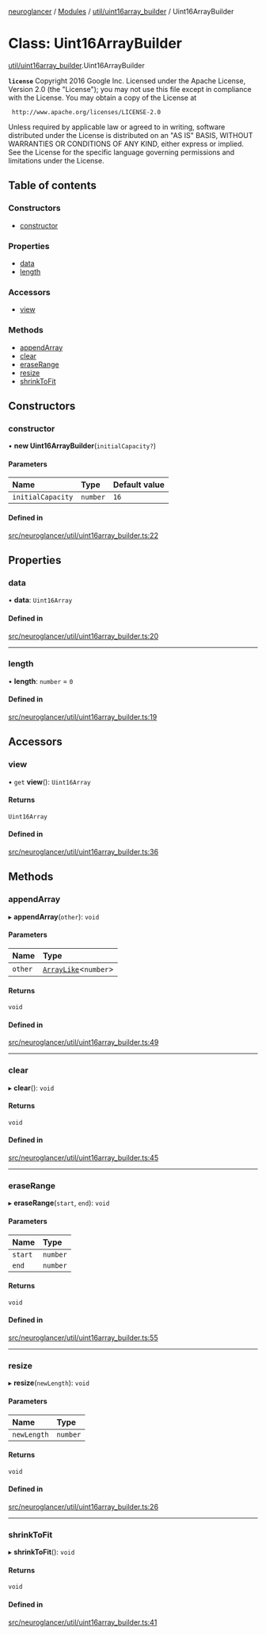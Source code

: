 [neuroglancer](../README.md) / [Modules](../modules.md) / [util/uint16array\_builder](../modules/util_uint16array_builder.md) / Uint16ArrayBuilder

# Class: Uint16ArrayBuilder

[util/uint16array_builder](../modules/util_uint16array_builder.md).Uint16ArrayBuilder

**`license`**
Copyright 2016 Google Inc.
Licensed under the Apache License, Version 2.0 (the "License");
you may not use this file except in compliance with the License.
You may obtain a copy of the License at

     http://www.apache.org/licenses/LICENSE-2.0

Unless required by applicable law or agreed to in writing, software
distributed under the License is distributed on an "AS IS" BASIS,
WITHOUT WARRANTIES OR CONDITIONS OF ANY KIND, either express or implied.
See the License for the specific language governing permissions and
limitations under the License.

## Table of contents

### Constructors

- [constructor](util_uint16array_builder.Uint16ArrayBuilder.md#constructor)

### Properties

- [data](util_uint16array_builder.Uint16ArrayBuilder.md#data)
- [length](util_uint16array_builder.Uint16ArrayBuilder.md#length)

### Accessors

- [view](util_uint16array_builder.Uint16ArrayBuilder.md#view)

### Methods

- [appendArray](util_uint16array_builder.Uint16ArrayBuilder.md#appendarray)
- [clear](util_uint16array_builder.Uint16ArrayBuilder.md#clear)
- [eraseRange](util_uint16array_builder.Uint16ArrayBuilder.md#eraserange)
- [resize](util_uint16array_builder.Uint16ArrayBuilder.md#resize)
- [shrinkToFit](util_uint16array_builder.Uint16ArrayBuilder.md#shrinktofit)

## Constructors

### constructor

• **new Uint16ArrayBuilder**(`initialCapacity?`)

#### Parameters

| Name | Type | Default value |
| :------ | :------ | :------ |
| `initialCapacity` | `number` | `16` |

#### Defined in

[src/neuroglancer/util/uint16array_builder.ts:22](https://github.com/ActiveBrainAtlas2/neuroglancer/blob/1beb5d34/src/neuroglancer/util/uint16array_builder.ts#L22)

## Properties

### data

• **data**: `Uint16Array`

#### Defined in

[src/neuroglancer/util/uint16array_builder.ts:20](https://github.com/ActiveBrainAtlas2/neuroglancer/blob/1beb5d34/src/neuroglancer/util/uint16array_builder.ts#L20)

___

### length

• **length**: `number` = `0`

#### Defined in

[src/neuroglancer/util/uint16array_builder.ts:19](https://github.com/ActiveBrainAtlas2/neuroglancer/blob/1beb5d34/src/neuroglancer/util/uint16array_builder.ts#L19)

## Accessors

### view

• `get` **view**(): `Uint16Array`

#### Returns

`Uint16Array`

#### Defined in

[src/neuroglancer/util/uint16array_builder.ts:36](https://github.com/ActiveBrainAtlas2/neuroglancer/blob/1beb5d34/src/neuroglancer/util/uint16array_builder.ts#L36)

## Methods

### appendArray

▸ **appendArray**(`other`): `void`

#### Parameters

| Name | Type |
| :------ | :------ |
| `other` | [`ArrayLike`](../interfaces/async_computation_encode_compressed_segmentation_request._internal_.ArrayLike.md)<`number`\> |

#### Returns

`void`

#### Defined in

[src/neuroglancer/util/uint16array_builder.ts:49](https://github.com/ActiveBrainAtlas2/neuroglancer/blob/1beb5d34/src/neuroglancer/util/uint16array_builder.ts#L49)

___

### clear

▸ **clear**(): `void`

#### Returns

`void`

#### Defined in

[src/neuroglancer/util/uint16array_builder.ts:45](https://github.com/ActiveBrainAtlas2/neuroglancer/blob/1beb5d34/src/neuroglancer/util/uint16array_builder.ts#L45)

___

### eraseRange

▸ **eraseRange**(`start`, `end`): `void`

#### Parameters

| Name | Type |
| :------ | :------ |
| `start` | `number` |
| `end` | `number` |

#### Returns

`void`

#### Defined in

[src/neuroglancer/util/uint16array_builder.ts:55](https://github.com/ActiveBrainAtlas2/neuroglancer/blob/1beb5d34/src/neuroglancer/util/uint16array_builder.ts#L55)

___

### resize

▸ **resize**(`newLength`): `void`

#### Parameters

| Name | Type |
| :------ | :------ |
| `newLength` | `number` |

#### Returns

`void`

#### Defined in

[src/neuroglancer/util/uint16array_builder.ts:26](https://github.com/ActiveBrainAtlas2/neuroglancer/blob/1beb5d34/src/neuroglancer/util/uint16array_builder.ts#L26)

___

### shrinkToFit

▸ **shrinkToFit**(): `void`

#### Returns

`void`

#### Defined in

[src/neuroglancer/util/uint16array_builder.ts:41](https://github.com/ActiveBrainAtlas2/neuroglancer/blob/1beb5d34/src/neuroglancer/util/uint16array_builder.ts#L41)

